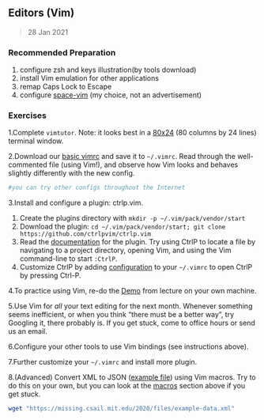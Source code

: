 ## Editors (Vim)

> 28 Jan 2021

### Recommended Preparation

1. configure zsh and keys illustration(by tools download)
2. install Vim emulation for other applications
3. remap Caps Lock to Escape
4. configure [space-vim](https://github.com/liuchengxu/space-vim#introduction ) (my choice, not an advertisement)



### Exercises

1.Complete `vimtutor`. Note: it looks best in a [80x24](https://en.wikipedia.org/wiki/VT100) (80 columns by 24 lines) terminal window.

2.Download our [basic vimrc](https://missing.csail.mit.edu/2020/files/vimrc) and save it to `~/.vimrc`. Read through the well-commented file (using Vim!), and observe how Vim looks and behaves slightly differently with the new config.

   ```sh
   #you can try other configs throughout the Internet
   ```

   

3.Install and configure a plugin: ctrlp.vim.

   1. Create the plugins directory with `mkdir -p ~/.vim/pack/vendor/start`
   2. Download the plugin: `cd ~/.vim/pack/vendor/start; git clone https://github.com/ctrlpvim/ctrlp.vim`
   3. Read the [documentation](https://github.com/ctrlpvim/ctrlp.vim/blob/master/readme.md) for the plugin. Try using CtrlP to locate a file by navigating to a project directory, opening Vim, and using the Vim command-line to start `:CtrlP`.
   4. Customize CtrlP by adding [configuration](https://github.com/ctrlpvim/ctrlp.vim/blob/master/readme.md#basic-options) to your `~/.vimrc` to open CtrlP by pressing Ctrl-P.

   

4.To practice using Vim, re-do the [Demo](https://missing.csail.mit.edu/2020/editors/#demo) from lecture on your own machine.

5.Use Vim for *all* your text editing for the next month. Whenever something seems inefficient, or when you think “there must be a better way”, try Googling it, there probably is. If you get stuck, come to office hours or send us an email.

6.Configure your other tools to use Vim bindings (see instructions above).

7.Further customize your `~/.vimrc` and install more plugin.

8.(Advanced) Convert XML to JSON ([example file](https://missing.csail.mit.edu/2020/files/example-data.xml)) using Vim macros. Try to do this on your own, but you can look at the [macros](https://missing.csail.mit.edu/2020/editors/#macros) section above if you get stuck.

   ```sh
   wget "https://missing.csail.mit.edu/2020/files/example-data.xml"
   ```